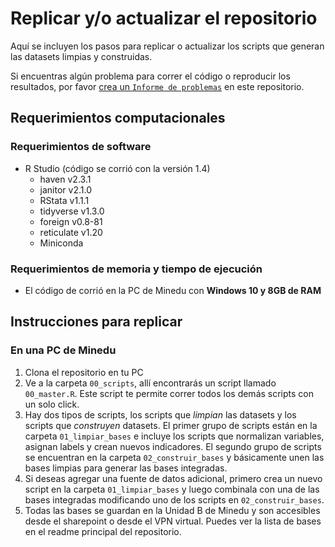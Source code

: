 # Replicar y/o actualizar el repositorio

Aquí se incluyen los pasos para replicar o actualizar los scripts que generan las datasets limpias y construidas.

Si encuentras algún problema para correr el código o reproducir los resultados, por favor [crea un `Informe de problemas`](https://github.com/analistaup29/00_Data/issues/new) en este repositorio.

Requerimientos computacionales
------------------------------

### Requerimientos de software

- R Studio (código se corrió con la versión 1.4)
  - haven v2.3.1
  - janitor v2.1.0
  - RStata v1.1.1
  - tidyverse v1.3.0
  - foreign v0.8-81
  - reticulate v1.20
  - Miniconda

### Requerimientos de memoria y tiempo de ejecución

- El código de corrió en la PC de Minedu con **Windows 10 y 8GB de RAM**

Instrucciones para replicar
---------------------------

### En una PC de Minedu
1. Clona el repositorio en tu PC
2. Ve a la carpeta `00_scripts`, allí encontrarás un script llamado `00_master.R`. Este script te permite correr todos los demás scripts con un solo click. 
3. Hay dos tipos de scripts, los scripts que *limpian* las datasets y los scripts que *construyen* datasets. El primer grupo de scripts están en la carpeta `01_limpiar_bases` e incluye los scripts que normalizan variables, asignan labels y crean nuevos indicadores. El segundo grupo de scripts se encuentran en la carpeta `02_construir_bases` y básicamente unen las bases limpias para generar las bases integradas.
4. Si deseas agregar una fuente de datos adicional, primero crea un nuevo script en la carpeta `01_limpiar_bases` y luego combinala con una de las bases integradas modificando uno de los scripts en `02_construir_bases`.
5. Todas las bases se guardan en la Unidad B de Minedu y son accesibles desde el sharepoint o desde el VPN virtual. Puedes ver la lista de bases en el readme principal del repositorio.